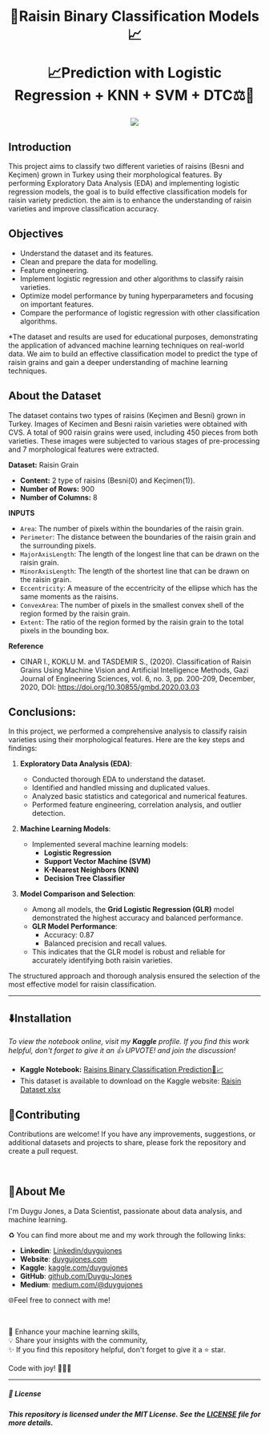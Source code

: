 <h1 align="center">
🍇Raisin Binary Classification Models📈 
  
📈Prediction with Logistic Regression + KNN + SVM + DTC⚖️🔎
</h1>

<p align="center">
  <img src="https://github.com/Duygu-Jones/Machine-Learning-Projects/blob/main/Raisin_Types_Classification_ML_Models/RaisinGrain2x.png?raw=true">
</p>

## Introduction
This project aims to classify two different varieties of raisins (Besni and Keçimen) grown in Turkey using their morphological features. By performing Exploratory Data Analysis (EDA) and implementing logistic regression models, the goal is to build effective classification models for raisin variety prediction. the aim is to enhance the understanding of raisin varieties and improve classification accuracy.

## Objectives
- Understand the dataset and its features.
- Clean and prepare the data for modelling.
- Feature engineering.
- Implement logistic regression and other algorithms to classify raisin varieties.
- Optimize model performance by tuning hyperparameters and focusing on important features.
- Compare the performance of logistic regression with other classification algorithms.


*The dataset and results are used for educational purposes, demonstrating the application of advanced machine learning techniques on real-world data. We aim to build an effective classification model to predict the type of raisin grains and gain a deeper understanding of machine learning techniques.

## About the Dataset
The dataset contains two types of raisins (Keçimen and Besni) grown in Turkey. 
Images of Kecimen and Besni raisin varieties were obtained with CVS. A total of 900 raisin grains were used, including 450 pieces from both varieties. These images were subjected to various stages of pre-processing and 7 morphological features were extracted.

**Dataset:** Raisin Grain 
- **Content:** 2 type of raisins (Besni(0) and Keçimen(1)).
- **Number of Rows:** 900  
- **Number of Columns:** 8  


**INPUTS**
- `Area`: The number of pixels within the boundaries of the raisin grain.
- `Perimeter`: The distance between the boundaries of the raisin grain and the surrounding pixels.
- `MajorAxisLength`: The length of the longest line that can be drawn on the raisin grain.
- `MinorAxisLength`: The length of the shortest line that can be drawn on the raisin grain.
- `Eccentricity`: A measure of the eccentricity of the ellipse which has the same moments as the raisins.
- `ConvexArea`: The number of pixels in the smallest convex shell of the region formed by the raisin grain.
- `Extent`: The ratio of the region formed by the raisin grain to the total pixels in the bounding box.


**Reference**
- CINAR I., KOKLU M. and TASDEMIR S., (2020). Classification of Raisin Grains Using Machine Vision and Artificial Intelligence Methods, Gazi Journal of Engineering Sciences, vol. 6, no. 3, pp. 200-209, December, 2020, DOI: https://doi.org/10.30855/gmbd.2020.03.03


## Conclusions:

In this project, we performed a comprehensive analysis to classify raisin varieties using their morphological features. Here are the key steps and findings:

1. **Exploratory Data Analysis (EDA)**:
   - Conducted thorough EDA to understand the dataset.
   - Identified and handled missing and duplicated values.
   - Analyzed basic statistics and categorical and numerical features.
   - Performed feature engineering, correlation analysis, and outlier detection.

2. **Machine Learning Models**:
   - Implemented several machine learning models:
     - **Logistic Regression**
     - **Support Vector Machine (SVM)**
     - **K-Nearest Neighbors (KNN)**
     - **Decision Tree Classifier**
   
3. **Model Comparison and Selection**:
   - Among all models, the **Grid Logistic Regression (GLR)** model demonstrated the highest accuracy and balanced performance.
   - **GLR Model Performance**:
     - Accuracy: 0.87
     - Balanced precision and recall values.
   - This indicates that the GLR model is robust and reliable for accurately identifying both raisin varieties.

The structured approach and thorough analysis ensured the selection of the most effective model for raisin classification.

---

## ⬇️Installation

*To view the notebook online, visit my **Kaggle** profile.*
*If you find this work helpful, don't forget to give it an 👍 UPVOTE! and join the discussion!*
- **Kaggle Notebook:** [Raisins Binary Classification Prediction🍇📈](https://www.kaggle.com/code/duygujones/co2-emissions-analysis-and-prediction)
- This dataset is available to download on the Kaggle website: [Raisin Dataset xlsx](https://www.kaggle.com/datasets/muratkokludataset/raisin-dataset)

## 🤝Contributing

Contributions are welcome! If you have any improvements, suggestions, or additional datasets and projects to share, please fork the repository and create a pull request.

<br>

## 🌱About Me

I'm Duygu Jones, a Data Scientist, passionate about data analysis, and machine learning.

♻️ You can find more about me and my work through the following links:

- **Linkedin**: [Linkedin/duygujones](https://www.linkedin.com/in/duygujones/)
- **Website**: [duygujones.com](https://duygujones.vercel.app/)
- **Kaggle**: [kaggle.com/duygujones](https://www.kaggle.com/duygujones)
- **GitHub**: [github.com/Duygu-Jones](https://github.com/Duygu-Jones)
- **Medium**: [medium.com/@duygujones](https://medium.com/@duygujones)

🌐Feel free to connect with me!

<br>

🎯 Enhance your machine learning skills,<br>
💡 Share your insights with the community,<br>
✨ If you find this repository helpful, don't forget to give it a ⭐ star.<br>

Code with joy! 👩‍💻✨

---

##### 📜 License

##### This repository is licensed under the MIT License. See the [LICENSE](LICENSE) file for more details.
